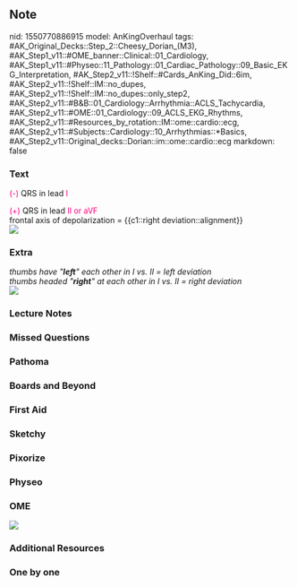 ## Note
nid: 1550770886915
model: AnKingOverhaul
tags: #AK_Original_Decks::Step_2::Cheesy_Dorian_(M3), #AK_Step1_v11::#OME_banner::Clinical::01_Cardiology, #AK_Step1_v11::#Physeo::11_Pathology::01_Cardiac_Pathology::09_Basic_EKG_Interpretation, #AK_Step2_v11::!Shelf::#Cards_AnKing_Did::6im, #AK_Step2_v11::!Shelf::IM::no_dupes, #AK_Step2_v11::!Shelf::IM::no_dupes::only_step2, #AK_Step2_v11::#B&B::01_Cardiology::Arrhythmia::ACLS_Tachycardia, #AK_Step2_v11::#OME::01_Cardiology::09_ACLS_EKG_Rhythms, #AK_Step2_v11::#Resources_by_rotation::IM::ome::cardio::ecg, #AK_Step2_v11::#Subjects::Cardiology::10_Arrhythmias::*Basics, #AK_Step2_v11::Original_decks::Dorian::im::ome::cardio::ecg
markdown: false

### Text
<font color="#FC0280">(-)</font> QRS in lead <font color=
"#FC0280">I</font>
<div>
  <font color="#FC0280">(+)</font> QRS in lead <font color=
  "#FC0280">II or aVF</font>
</div>
<div>
  frontal axis of depolarization = {{c1::right
  deviation::alignment}}
</div>
<div><img src="paste-925299164315649.jpg" class="resizer"></div>

### Extra
<div>
  <div>
    <div>
      <div>
        <i>thumbs have "<b>left</b>" each other in I vs. II = left
        deviation</i>
      </div>
      <div>
        <i>thumbs headed "<b>right</b>" at each other in I vs. II =
        right deviation</i>
      </div>
      <div>
        <i><img src="paste-19215683682305%20(1).jpg"></i>
      </div>
    </div>
  </div>
</div>

### Lecture Notes


### Missed Questions


### Pathoma


### Boards and Beyond


### First Aid


### Sketchy


### Pixorize


### Physeo


### OME
<div class="ome-widget">
  <a href=
  "https://onlinemeded.org/spa/cardiology?ref=anki"><img src=
  "_OME_AnkiFlashcards_Topic_1.png"></a>
</div>

### Additional Resources


### One by one

